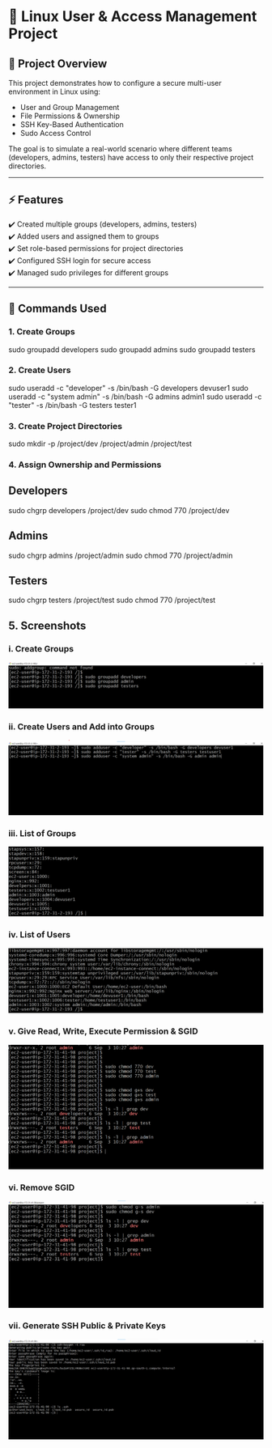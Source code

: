 # 🔐 Linux User & Access Management Project  

## 📖 Project Overview  
This project demonstrates how to configure a secure multi-user environment in Linux using:  
- User and Group Management  
- File Permissions & Ownership  
- SSH Key-Based Authentication  
- Sudo Access Control  

The goal is to simulate a real-world scenario where different teams (developers, admins, testers) have access to only their respective project directories.  

---

## ⚡ Features  
✔️ Created multiple groups (developers, admins, testers)  
✔️ Added users and assigned them to groups  
✔️ Set role-based permissions for project directories  
✔️ Configured SSH login for secure access  
✔️ Managed sudo privileges for different groups  

---

## 🔑 Commands Used  

### 1. Create Groups  
sudo groupadd developers
sudo groupadd admins
sudo groupadd testers  

###  2. Create Users
sudo useradd  -c "developer"  -s /bin/bash -G developers devuser1
sudo useradd  -c "system admin" -s /bin/bash -G admins admin1
sudo useradd  -c "tester" -s /bin/bash -G testers tester1

### 3. Create Project Directories
sudo mkdir -p /project/dev /project/admin /project/test

### 4. Assign Ownership and Permissions
## Developers
sudo chgrp developers /project/dev
sudo chmod 770 /project/dev

## Admins
sudo chgrp admins /project/admin
sudo chmod 770 /project/admin

## Testers
sudo chgrp testers /project/test
sudo chmod 770 /project/test

## 5. Screenshots

### i. Create Groups  
![Add Groups](screenshot/addgroups.png)

### ii. Create Users and Add into Groups  
![Add Users & Add into Groups](screenshot/addusers.png)

### iii. List of Groups  
![Groups](screenshot/groups.png)

### iv. List of Users  
![Users](screenshot/users.png)

### v. Give Read, Write, Execute Permission & SGID  
![Give rwx permission & SGID](screenshot/permission.png)

### vi. Remove SGID  
![Remove SGID](screenshot/removesg.png)

### vii. Generate SSH Public & Private Keys  
![Generate Keys](screenshot/sshkey.png)

